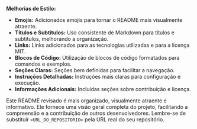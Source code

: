
**Melhorias de Estilo:**

* **Emojis:**  Adicionados emojis para tornar o README mais visualmente atraente.
* **Títulos e Subtítulos:** Uso consistente de Markdown para títulos e subtítulos, melhorando a organização.
* **Links:** Links adicionados para as tecnologias utilizadas e para a licença MIT.
* **Blocos de Código:**  Utilização de blocos de código formatados para comandos e exemplos.
* **Seções Claras:** Seções bem definidas para facilitar a navegação.
* **Instruções Detalhadas:**  Instruções mais claras para configuração e execução.
* **Informações Adicionais:** Incluídas seções sobre contribuição e licença.




Este README revisado é mais organizado, visualmente atraente e informativo. Ele fornece uma visão geral completa do projeto, facilitando a compreensão e a contribuição de outros desenvolvedores. Lembre-se de substituir `<URL_DO_REPOSITORIO>` pela URL real do seu repositório.
